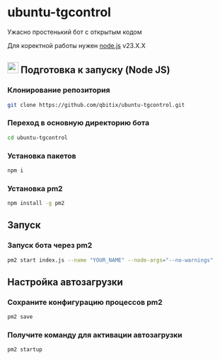 # ubuntu-tgcontrol
Ужасно простенький бот с открытым кодом

Для коректной работы нужен [node.js](https://nodejs.org/) v23.X.X

## <img src="https://icon.icepanel.io/Technology/svg/Node.js.svg" width="25"/> Подготовка к запуску (Node JS)

### Клонирование репозитория
```bash
git clone https://github.com/qbitix/ubuntu-tgcontrol.git
```

### Переход в основную директорию бота
```bash
cd ubuntu-tgcontrol
```

### Установка пакетов
```bash
npm i 
```

### Установка pm2
```bash
npm install -g pm2
```

## Запуск 
### Запуск бота через pm2
```bash
pm2 start index.js --name "YOUR_NAME" --node-args="--no-warnings"
```
## Настройка автозагрузки

### Сохраните конфигурацию процессов pm2
```bash
pm2 save
```

### Получите команду для активации автозагрузки
```bash
pm2 startup
```
